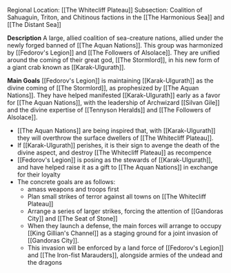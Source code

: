 Regional Location: [[The Whitecliff Plateau]]
Subsection: Coalition of Sahuaguin, Triton, and Chitinous factions in the [[The Harmonious Sea]] and [[The Distant Sea]]

**Description**
A large, allied coalition of sea-creature nations, allied under the newly forged banned of [[The Aquan Nations]]. This group was harmonized by [[Fedorov's Legion]] and [[The Followers of Alsolace]]. They are unified around the coming of their great god, [[The Stormlord]], in his new form of a giant crab known as [[Karak-Ulgurath]]. 

**Main Goals**
[[Fedorov's Legion]] is maintaining [[Karak-Ulgurath]] as the divine coming of [[The Stormlord]], as prophesized by [[The Aquan Nations]]. They have helped manifested [[Karak-Ulgurath]] early as a favor for [[The Aquan Nations]], with the leadership of Archwizard [[Silvan Gile]] and the divine expertise of [[Tennyson Heralds]] and [[The Followers of Alsolace]]. 
- [[The Aquan Nations]] are being inspired that, with [[Karak-Ulgurath]] they will overthrow the surface dwellers of [[The Whitecliff Plateau]].
- If [[Karak-Ulgurath]] perishes, it is their sign to avenge the death of the divine aspect, and destroy [[The Whitecliff Plateau]] as recompence 
- [[Fedorov's Legion]] is posing as the stewards of [[Karak-Ulgurath]], and have helped raise it as a gift to [[The Aquan Nations]] in exchange for their loyalty 
- The concrete goals are as follows:
	- amass weapons and troops first
	- Plan small strikes of terror against all towns on [[The Whitecliff Plateau]]
	- Arrange a series of larger strikes, forcing the attention of [[Gandoras City]] and [[The Seat of Stone]]
	- When they launch a defense, the main forces will arrange to occupy [[King Gillian's Channel]] as a staging ground for a joint invasion of [[Gandoras City]].
	- This invasion will be enforced by a land force of [[Fedorov's Legion]] and [[The Iron-fist Marauders]], alongside armies of the undead and the dragons 